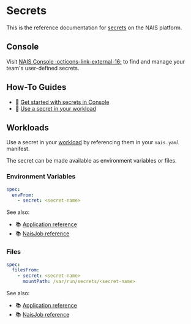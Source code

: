 # Secrets

This is the reference documentation for [secrets](../explanation/secrets.md) on the NAIS platform.

## Console

Visit [NAIS Console :octicons-link-external-16:](https://console.<<tenant()>>.cloud.nais.io) to find and manage your team's user-defined secrets.

## How-To Guides

- :dart: [Get started with secrets in Console](../how-to-guides/secrets/console.md)
- :dart: [Use a secret in your workload](../how-to-guides/secrets/workload.md)

## Workloads

Use a secret in your [workload](../explanation/workloads/README.md) by referencing them in your `nais.yaml` manifest.

The secret can be made available as environment variables or files.

### Environment Variables

```yaml
spec:
  envFrom:
    - secret: <secret-name>
```

See also:

- :books: [Application reference](../reference/application-spec.md#envfromsecret)
- :books: [NaisJob reference](../reference/naisjob-spec.md#envfromsecret)

### Files

```yaml
spec:
  filesFrom:
    - secret: <secret-name>
      mountPath: /var/run/secrets/<secret-name>
```

See also:

- :books: [Application reference](../reference/application-spec.md#filesfromsecret)
- :books: [NaisJob reference](../reference/naisjob-spec.md#filesfromsecret)
